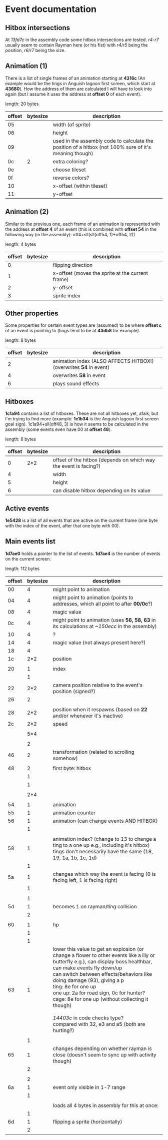 # Event documentation
## Hitbox intersections
At _13fd7c_ in the assembly code some hitbox intersections are tested. _r4-r7_ usually seem to contain Rayman here (or his fist) with _r4/r5_ being the position, _r6/r7_ being the size.

## Animation (1)
There is a list of single frames of an animation starting at **4316c** (An example would be the tings in Anguish lagoon first screen, which start at **43680**). How the address of them are calculated I will have to look into again (but I assume it uses the address at **offset 0** of each event).

length: 20 bytes

|offset|bytesize|description|
|---|---|---|
|05||width (of sprite)|
|06||height|
|09||used in the assembly code to calculate the position of a hitbox (not 100% sure of it's meaning though)|
|0c|2|extra coloring?|
|0e||choose tileset|
|0f||reverse colors?|
|10||x-offset (within tileset)|
|11||y-offset|

## Animation (2)
Similar to the previous one, each frame of an animation is represented with the address at **offset 4** of an event (this is combined with **offset 54** in the following way (in the assembly): off4+sll(sll(off54, 1)+off54, 2))

length: 4 bytes

|offset|bytesize|description|
|---|---|---|
|0||flipping direction|
|1||x-offset (moves the sprite at the current frame)|
|2||y-offset|
|3||sprite index|

## Other properties
Some properties for certain event types are (assumed) to be where **offset c** of an event is pointing to (tings tend to be at **43db8** for example).

length: 8 bytes

|offset|bytesize|description|
|---|---|---|
|2||animation index (ALSO AFFECTS HITBOX!) (overwrites **54** in event)|
|4||overwrites **58** in event|
|6||plays sound effects|

## Hitboxes
**1c1a94** contains a list of hitboxes. These are not all hitboxes yet, afaik, but I'm trying to find more (example: **1c1b34** is the Anguish lagoon first screen goal sign). 1c1a94+sll(off48, 3) is how it seems to be calculated in the assembly (some events even have 00 at **offset 48**).

length: 8 bytes

|offset|bytesize|description|
|---|---|---|
|0|2*2|offset of the hitbox (depends on which way the event is facing?)|
|4||width|
|5||height|
|6||can disable hitbox depending on its value|

## Active events
**1e5428** is a list of all events that are active on the current frame (one byte with the index of the event, after that one byte with 00).

## Main events list
**1d7ae0** holds a pointer to the list of events. **1d7ae4** is the number of events on the current screen.

length: 112 bytes

|offset|bytesize|description|
|---|---|---|
|00|4|might point to animation|
|04|4|might point to animation (points to addresses, which all point to after **00/0c**?)|
|08|4|magic value|
|0c|4|might point to animation (uses **56, 58, 63** in its calculations at _~150ecc_ in the assembly)|
|10|4|?|
|14|4|magic value (not always present here?)|
|18|4||
|1c|2*2|position|
||||
|20|1|index|
||1||
|22|2*2|camera position relative to the event's position (signed?)|
|26|2||
||||
|28|2*2|position when it respawns (based on **22** and/or whenever it's inactive)|
|2c|2*2|speed|
||||
||5*4||
||||
||2||
|46|2|transformation (related to scrolling somehow)|
||||
|48|2|first byte: hitbox|
||1||
||1||
||||
||2*4||
||||
|54|1|animation|
|55|1|animation counter|
|56|1|animation (can change events AND HITBOX)|
||1||
||||
|58|1|animation index? (change to 13 to change a ting to a one up e.g., including it's hitbox) tings don't necessarily have the same (18, 19, 1a, 1b, 1c, 1d)|
||1||
|5a|1|changes which way the event is facing (0 is facing left, 1 is facing right)|
||1||
||||
||1||
|5d|1|becomes 1 on rayman/ting collision|
||2||
||||
|60|1|hp|
||1||
||1||
|63|1|lower this value to get an explosion (or change a flower to other events like a lily or butterfly e.g.), can display boss healthbar, can make events fly down/up<br>can switch between effects/behaviors like doing damage (93), giving a p<br>ting: 8e for one up<br>one up: 2a for road sign, 0c for hunter?<br>cage: 8e for one up (without collecting it though)<br><br>_14403c_ in code checks type?<br>compared with 32, e3 and a5 (both are hurting?)|
||||
||1||
|65|1|changes depending on whether rayman is close (doesn't seem to sync up with activity though)|
||2||
||||
||2||
|6a|1|event only visible in 1-7 range|
||1||
||||
|||loads all 4 bytes in assembly for this at once:|
||1||
|6d|1|flipping a sprite (horizontally)|
||2||
